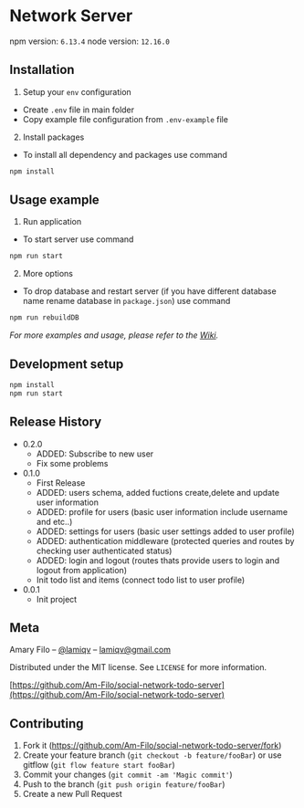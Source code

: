 # Network Server

npm version: `6.13.4`
node version: `12.16.0`

## Installation

1. Setup your `env` configuration

- Create `.env` file in main folder
- Copy example file configuration from `.env-example` file

2. Install packages

- To install all dependency and packages use command

```sh
npm install
```

## Usage example

1. Run application

- To start server use command

```sh
npm run start
```

2. More options

- To drop database and restart server (if you have different database name rename database in `package.json`) use command

```sh
npm run rebuildDB
```

_For more examples and usage, please refer to the [Wiki][wiki]._

## Development setup

```sh
npm install
npm run start
```

## Release History

- 0.2.0
  - ADDED: Subscribe to new user
  - Fix some problems
- 0.1.0
  - First Release
  - ADDED: users schema, added fuctions create,delete and update user information
  - ADDED: profile for users (basic user information include username and etc..)
  - ADDED: settings for users (basic user settings added to user profile)
  - ADDED: authentication middleware (protected queries and routes by checking user authenticated status)
  - ADDED: login and logout (routes thats provide users to login and logout from application)
  - Init todo list and items (connect todo list to user profile)
- 0.0.1
  - Init project

## Meta

Amary Filo – [@lamiqv](https://twitter.com/lamiqv) – lamiqv@gmail.com

Distributed under the MIT license. See `LICENSE` for more information.

[https://github.com/Am-Filo/social-network-todo-server](https://github.com/Am-Filo/social-network-todo-server)

## Contributing

1. Fork it (<https://github.com/Am-Filo/social-network-todo-server/fork>)
2. Create your feature branch (`git checkout -b feature/fooBar`) or use gitflow (`git flow feature start fooBar`)
3. Commit your changes (`git commit -am 'Magic commit'`)
4. Push to the branch (`git push origin feature/fooBar`)
5. Create a new Pull Request

[wiki]: https://github.com/Am-Filo/social-network-todo-server/wiki
